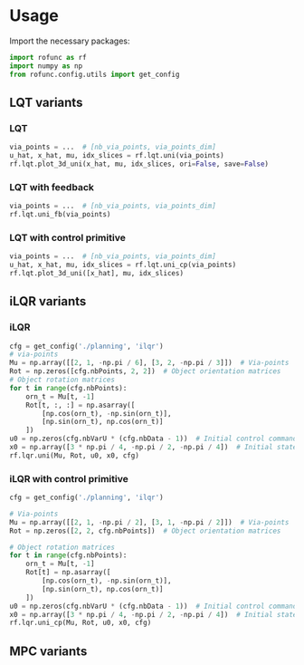 # Usage

Import the necessary packages:

```python
import rofunc as rf
import numpy as np
from rofunc.config.utils import get_config
```

## LQT variants

### LQT

```python
via_points = ...  # [nb_via_points, via_points_dim]
u_hat, x_hat, mu, idx_slices = rf.lqt.uni(via_points)
rf.lqt.plot_3d_uni(x_hat, mu, idx_slices, ori=False, save=False)
```

### LQT with feedback

```python
via_points = ...  # [nb_via_points, via_points_dim]
rf.lqt.uni_fb(via_points)
```

### LQT with control primitive 

```python
via_points = ...  # [nb_via_points, via_points_dim]
u_hat, x_hat, mu, idx_slices = rf.lqt.uni_cp(via_points)
rf.lqt.plot_3d_uni([x_hat], mu, idx_slices)
```



## iLQR variants

### iLQR

```python
cfg = get_config('./planning', 'ilqr')
# via-points
Mu = np.array([[2, 1, -np.pi / 6], [3, 2, -np.pi / 3]])  # Via-points
Rot = np.zeros([cfg.nbPoints, 2, 2])  # Object orientation matrices
# Object rotation matrices
for t in range(cfg.nbPoints):
    orn_t = Mu[t, -1]
    Rot[t, :, :] = np.asarray([
        [np.cos(orn_t), -np.sin(orn_t)],
        [np.sin(orn_t), np.cos(orn_t)]
    ])
u0 = np.zeros(cfg.nbVarU * (cfg.nbData - 1))  # Initial control command
x0 = np.array([3 * np.pi / 4, -np.pi / 2, -np.pi / 4])  # Initial state
rf.lqr.uni(Mu, Rot, u0, x0, cfg)
```

### iLQR with control primitive 

```python
cfg = get_config('./planning', 'ilqr')

# Via-points
Mu = np.array([[2, 1, -np.pi / 2], [3, 1, -np.pi / 2]])  # Via-points
Rot = np.zeros([2, 2, cfg.nbPoints])  # Object orientation matrices

# Object rotation matrices
for t in range(cfg.nbPoints):
    orn_t = Mu[t, -1]
    Rot[t] = np.asarray([
        [np.cos(orn_t), -np.sin(orn_t)],
        [np.sin(orn_t), np.cos(orn_t)]
    ])
u0 = np.zeros(cfg.nbVarU * (cfg.nbData - 1))  # Initial control command
x0 = np.array([3 * np.pi / 4, -np.pi / 2, -np.pi / 4])  # Initial state
rf.lqr.uni_cp(Mu, Rot, u0, x0, cfg)
```



## MPC variants